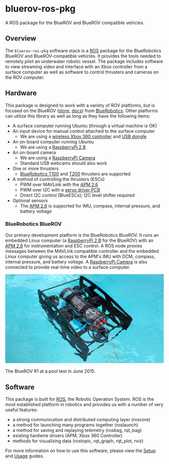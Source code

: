 # bluerov-ros-pkg

A ROS package for the BlueROV and BlueROV compatible vehicles.

## Overview

The `bluerov-ros-pkg` software stack is a [ROS](http://www.ros.org/) package for the BlueRobotics BlueROV and BlueROV-compatible vehicles. It provides the tools needed to remotely pilot an underwater robotic vessel. The package includes software to view streaming video and interface with an Xbox controller from a surface computer as well as software to control thrusters and cameras on the ROV computer.

## Hardware

This package is designed to work with a variety of ROV platforms, but is focused on the BlueROV ([store](https://www.bluerobotics.com/store/rov/bluerov/), [docs](http://docs.bluerobotics.com/bluerov/)) from [BlueRobotics](http://www.bluerobotics.com/). Other platforms can utilize this library as well as long as they have the following items:

* A surface computer running Ubuntu (through a virtual machine is OK)
* An input device for manual control attached to the surface computer
    - We are using a [wireless Xbox 360 controller](http://www.amazon.com/Xbox-360-Wireless-Controller-Black/dp/B00FYWYJ2E/ref=sr_1_2?s=electronics&ie=UTF8&qid=1434390319&sr=1-2&keywords=xbox+360+wireless+controller) and [USB dongle](http://www.amazon.com/Xbox-Wireless-Gaming-Receiver-Windows/dp/B000HZFCT2/ref=sr_1_9?s=electronics&ie=UTF8&qid=1434390346&sr=1-9&keywords=xbox+360+wireless+controller+usb)
* An on-board computer running Ubuntu
    - We are using a [RaspberryPi 2 B](https://www.raspberrypi.org/products/raspberry-pi-2-model-b/)
* An on-board camera
    - We are using a [RaspberryPi Camera](https://www.raspberrypi.org/products/camera-module/)
    - Standard USB webcams should also work
* One or more thrusters
    - [BlueRobotics T100](https://www.bluerobotics.com/store/thrusters/t100-thruster/) and [T200](https://www.bluerobotics.com/store/thrusters/t200-thruster/) thrusters are supported
* A method of controlling the thrusters (ESCs)
    - PWM over MAVLink with the [APM 2.6](https://store.3drobotics.com/products/apm-2-6-kit-1)
    - PWM over I2C with a [servo driver PCB](http://www.adafruit.com/product/815)
    - Direct I2C control (BlueESCs); I2C level shifter required
* Optional sensors
    - The [APM 2.6](https://store.3drobotics.com/products/apm-2-6-kit-1) is supported for IMU, compass, internal pressure, and battery voltage

### BlueRobotics BlueROV

Our primary development platform is the BlueRobotics BlueROV. It runs an embedded Linux computer (a [RaspberryPi 2 B](https://www.raspberrypi.org/products/raspberry-pi-2-model-b/) for the BlueROV) with an [APM 2.6](https://store.3drobotics.com/products/apm-2-6-kit-1) for instrumentation and ESC control. A ROS node proxies messages between the MAVLink compatible controller and the embedded Linux computer giving us access to the APM's IMU with DCM, compass, internal pressure, and battery voltage. A [RaspberryPi Camera](https://www.raspberrypi.org/products/camera-module/) is also connected to provide real-time video to a surface computer.

![BlueROV](bluerov_r1.jpg)

The BlueROV R1 at a pool test in June 2015.

## Software

This package is built for [ROS](http://www.ros.org/), the Robotic Operation System. ROS is the most established platform in robotics and provides us with a number of very useful features:

* a strong communication and distributed computing layer (roscore)
* a method for launching many programs together (roslaunch)
* a method for saving and replaying telemetry (rosbag, rqt_bag)
* existing hardwire drivers (APM, Xbox 360 Controller)
* methods for visualizing data (rostopic, rqt_graph, rqt_plot, rviz)

For more information on how to use this software, please view the [Setup](Setup.md) and [Usage](Usage.md) guides.
